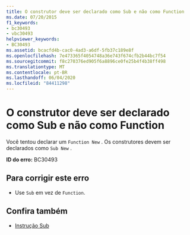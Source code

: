 ```yaml
---
title: O construtor deve ser declarado como Sub e não como Function
ms.date: 07/20/2015
f1_keywords:
- bc30493
- vbc30493
helpviewer_keywords:
- BC30493
ms.assetid: bcacfd4b-cac0-4ad3-a6df-5fb37c189e8f
ms.openlocfilehash: 7e473365f4054748a36e743f674cfb2b44bc7f54
ms.sourcegitcommit: f8c270376ed905f6a8896ce0fe25b4f4b38ff498
ms.translationtype: MT
ms.contentlocale: pt-BR
ms.lasthandoff: 06/04/2020
ms.locfileid: "84411298"
---
```

# <a name="constructor-must-be-declared-as-a-sub-not-as-a-function"></a>O construtor deve ser declarado como Sub e não como Function
Você tentou declarar um `Function New` . Os construtores devem ser declarados como `Sub New` .  
  
 **ID do erro:** BC30493  
  
## <a name="to-correct-this-error"></a>Para corrigir este erro  
  
- Use `Sub` em vez de `Function`.  
  
## <a name="see-also"></a>Confira também

- [Instrução Sub](../language-reference/statements/sub-statement.md)
